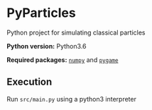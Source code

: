 # PyParticles
Python project for simulating classical particles

**Python version:** Python3.6

**Required packages:** [`numpy`](https://www.scipy.org/scipylib/download.html) and [`pygame`](https://www.pygame.org/wiki/GettingStarted)

## Execution
Run `src/main.py` using a python3 interpreter